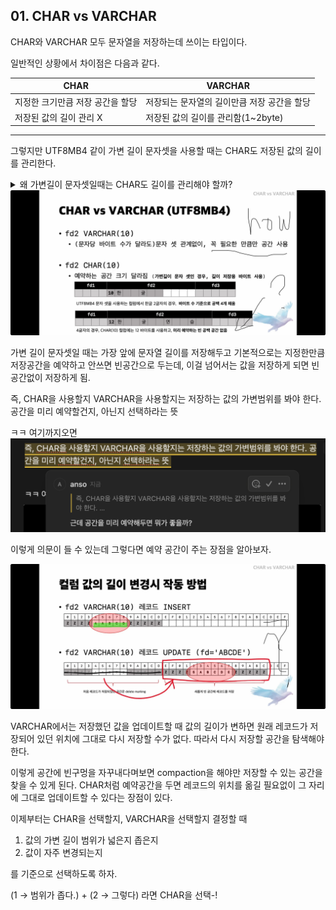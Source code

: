 ## 01. CHAR vs VARCHAR

CHAR와 VARCHAR 모두 문자열을 저장하는데 쓰이는 타입이다. 

일반적인 상황에서 차이점은 다음과 같다. 

| CHAR | VARCHAR |
| --- | --- |
| 지정한 크기만큼 저장 공간을 할당 | 저장되는 문자열의 길이만큼 저장 공간을 할당 |
| 저장된 값의 길이 관리 X | 저장된 값의 길이를 관리함(1~2byte) |
---

그렇지만 UTF8MB4 같이 가변 길이 문자셋을 사용할 때는 CHAR도 저장된 값의 길이를 관리한다.

<details>
  <summary>왜 가변길이 문자셋일때는 CHAR도 길이를 관리해야 할까?</summary>
  
  <details style="margin-left: 20px;">
    <summary>가변길이 문자셋</summary>
    <ul>
      <li>문자에 따라 다른 바이트 수를 차지하는 문자셋</li>
      <li>예: UTF-8, UTF8MB4 등</li>
    </ul>
  </details>

1. CHAR은 남는 공간을 공백으로 패딩처리하는데 가변 길이 문자셋은 실제로 차지하는 바이트수가 일정하지 않아서 적절한 패딩처리를 하려면 길이 관리가 필요하다.

2. CHAR은 ORDER BY나 INDEX를 사용할 때 비교를 위해서 저장된 문자열의 정확한 길이를 알아야한다. 이때 가변 길이 문자셋을 사용하면 같은 길이의 CHAR여도 문자에 따라 바이트 수가 달라지므로 길이를 별도로 관리해야함.

3. 길이를 관리하지 않으면 한칸이 몇 바이트인지 매번 계산해야해서 성능이 떨어짐

  </details>

<img src="images/1.jpg" style="width: 600px">


가변 길이 문자셋일 때는 가장 앞에 문자열 길이를 저장해두고 기본적으로는 지정한만큼 저장공간을 예약하고 안쓰면 빈공간으로 두는데, 이걸 넘어서는 값을 저장하게 되면 빈공간없이 저장하게 됨.

즉, CHAR을 사용할지 VARCHAR을 사용할지는 저장하는 값의 가변범위를 봐야 한다. 공간을 미리 예약할건지, 아닌지 선택하라는 뜻 

ㅋㅋ 여기까지오면 
<img src="images/3.png" style="width: 600px">


이렇게 의문이 들 수 있는데 그렇다면 예약 공간이 주는 장점을 알아보자. 

<img src="images/2.jpg" style="width: 600px">


VARCHAR에서는 저장했던 값을 업데이트할 때 값의 길이가 변하면 원래 레코드가 저장되어 있던 위치에 그대로 다시 저장할 수가 없다. 따라서 다시 저장할 공간을 탐색해야한다. 

이렇게 공간에 빈구멍을 자꾸내다며보면 compaction을 해야만 저장할 수 있는 공간을 찾을 수 있게 된다. CHAR처럼 예약공간을 두면 레코드의 위치를 옮길 필요없이  그 자리에 그대로 업데이트할 수 있다는 장점이 있다. 

이제부터는 CHAR을 선택할지, VARCHAR을 선택할지 결정할 때 

1. 값의 가변 길이 범위가 넓은지 좁은지
2. 값이 자주 변경되는지

를 기준으로 선택하도록 하자. 

(1 → 범위가 좁다.) + (2 → 그렇다) 라면 CHAR을 선택-!